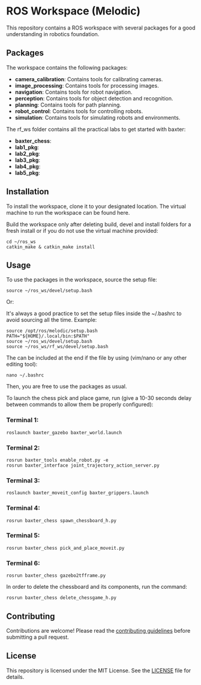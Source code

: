 # ROS Workspace (Melodic)

This repository contains a ROS workspace with several packages for a good understanding in robotics foundation. 

## Packages

The workspace contains the following packages:

* **camera_calibration**: Contains tools for calibrating cameras.
* **image_processing**: Contains tools for processing images.
* **navigation**: Contains tools for robot navigation.
* **perception**: Contains tools for object detection and recognition.
* **planning**: Contains tools for path planning.
* **robot_control**: Contains tools for controlling robots.
* **simulation**: Contains tools for simulating robots and environments.

The rf_ws folder contains all the practical labs to get started with baxter:
* **baxter_chess**:
* **lab1_pkg**:
* **lab2_pkg**:
* **lab3_pkg**:
* **lab4_pkg**:
* **lab5_pkg**:

## Installation

To install the workspace, clone it to your designated location. The virtual machine to run the workspace can be found here.

Build the workspace only after deleting build, devel and install folders for a fresh install or if you do not use the virtual machine provided:

```
cd ~/ros_ws
catkin_make & catkin_make install
```

## Usage

To use the packages in the workspace, source the setup file:

```
source ~/ros_ws/devel/setup.bash
```
Or:

It's always a good practice to set the setup files inside the ~/.bashrc to avoid sourcing all the time.
Example:
```
source /opt/ros/melodic/setup.bash
PATH="${HOME}/.local/bin:$PATH"
source ~/ros_ws/devel/setup.bash
source ~/ros_ws/rf_ws/devel/setup.bash
```

The can be included at the end if the file by using (vim/nano or any other editing tool):
```
nano ~/.bashrc
```

Then, you are free to use the packages as usual. 

To launch the chess pick and place game, run (give a 10-30 seconds delay between commands to allow them be properly configured):

### Terminal 1:
```
roslaunch baxter_gazebo baxter_world.launch
```
### Terminal 2:
```
rosrun baxter_tools enable_robot.py -e
rosrun baxter_interface joint_trajectory_action_server.py
```
### Terminal 3:
```
roslaunch baxter_moveit_config baxter_grippers.launch
```
### Terminal 4:
```
rosrun baxter_chess spawn_chessboard_h.py
```
### Terminal 5:
```
rosrun baxter_chess pick_and_place_moveit.py
```
### Terminal 6:
```
rosrun baxter_chess gazebo2tfframe.py
```

In order to delete the chessboard and its components, run the command:
```
rosrun baxter_chess delete_chessgame_h.py
```


## Contributing

Contributions are welcome! Please read the [contributing guidelines](CONTRIBUTING.md) before submitting a pull request.

## License

This repository is licensed under the MIT License. See the [LICENSE](LICENSE) file for details.
